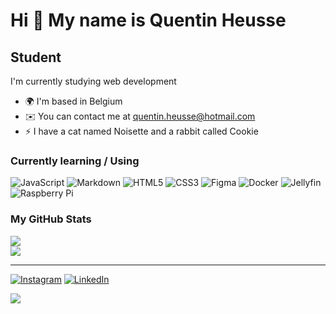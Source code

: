 Hi 👋 My name is Quentin Heusse
======================================================================================================================================

Student
-------

I'm currently studying web development

*   🌍  I'm based in Belgium
*   ✉️  You can contact me at [quentin.heusse@hotmail.com](mailto:quentin.heusse@hotmail.com)
*   ⚡  I have a cat named Noisette and a rabbit called Cookie

### Currently learning / Using

![JavaScript](https://img.shields.io/badge/javascript-%23323330.svg?style=flat&logo=javascript&logoColor=%23F7DF1E)      ![Markdown](https://img.shields.io/badge/markdown-%23000000.svg?style=flat&logo=markdown&logoColor=white)      ![HTML5](https://img.shields.io/badge/html5-%23E34F26.svg?style=flat&logo=html5&logoColor=white)      ![CSS3](https://img.shields.io/badge/css3-%231572B6.svg?style=flat&logo=css3&logoColor=white)      ![Figma](https://img.shields.io/badge/figma-%23F24E1E.svg?style=flat&logo=figma&logoColor=white)      ![Docker](https://img.shields.io/badge/docker-%230db7ed.svg?style=flat&logo=docker&logoColor=white)      ![Jellyfin](https://img.shields.io/badge/jellyfin-%23000B25.svg?style=flat&logo=Jellyfin&logoColor=00A4DC)      ![Raspberry Pi](https://img.shields.io/badge/-RaspberryPi-C51A4A?style=flat&logo=Raspberry-Pi)

### My GitHub Stats

![](https://github-readme-stats.vercel.app/api?username=Qheuss&theme=dark&hide_border=false&include_all_commits=false&count_private=false)<br/>
![](https://github-readme-stats.vercel.app/api/top-langs/?username=Qheuss&theme=dark&hide_border=false&include_all_commits=false&count_private=false&layout=compact)

---

[![Instagram](https://img.shields.io/badge/Instagram-%23E4405F.svg?logo=Instagram&logoColor=white)](https://instagram.com/quentin_heusse) [![LinkedIn](https://img.shields.io/badge/LinkedIn-%230077B5.svg?logo=linkedin&logoColor=white)](https://linkedin.com/in/quentin-heusse) 

[![](https://visitcount.itsvg.in/api?id=Qheuss&icon=3&color=12)](https://visitcount.itsvg.in)
